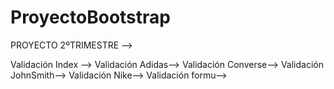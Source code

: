 # ProyectoBootstrap

PROYECTO 2ºTRIMESTRE -->

Validación Index -->
Validación Adidas-->
Validación Converse-->
Validación JohnSmith-->
Validación Nike-->
Validación formu-->
